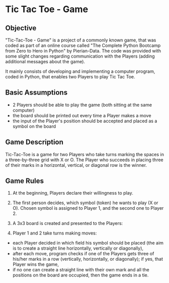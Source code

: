 # Tic Tac Toe - Game


## Objective

"Tic-Tac-Toe - Game" is a project of a commonly known game, that was coded as part of an online course called "The Complete Python Bootcamp from Zero to Hero in Python" by Pierian-Data. The code was provided with some slight changes regarding communication with the Players (adding additional messages about the game).

It mainly consists of developing and implementing a computer program, coded in Python, that enables two Players to play Tic Tac Toe. 

## Basic Assumptions

* 2 Players should be able to play the game (both sitting at the same computer)
* the board should be printed out every time a Player makes a move
* the input of the Player's position should be accepted and placed as a symbol on the board


## Game Description

Tic-Tac-Toe is a game for two Players who take turns marking the spaces in a three-by-three grid with X or O. The Player who succeeds in placing three of their marks in a horizontal, vertical, or diagonal row is the winner.


## Game Rules

1. At the beginning, Players declare their willingness to play. 

2. The first person decides, which symbol (token) he wants to play (X or O). Chosen symbol is assigned to Player 1, and the second one to Player 2. 

3. A 3x3 board is created and presented to the Players:

4. Player 1 and 2 take turns making moves:
- each Player decided in which field his symbol should be placed (the aim is to create a straight line horizontally, vertically or diagonally),
- after each move, program checks if one of the Players gets three of his/her marks in a row (vertically, horizontally, or diagonally); if yes, that Player wins the game,
- if no one can create a straight line with their own mark and all the positions on the board are occupied, then the game ends in a tie.
